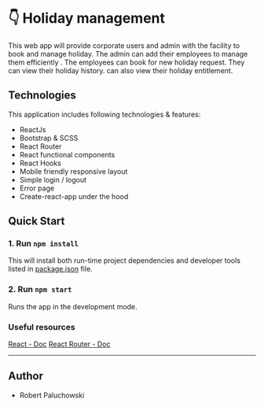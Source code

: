 # 👇 Holiday management


This web app will provide corporate users and admin  with the facility to book and manage holiday. The admin  can add their employees to manage them efficiently . The employees can book for new holiday request. They can view their holiday history. can also view their holiday entitlement.

## Technologies

This application includes following technologies & features:

* ReactJs
* Bootstrap  & SCSS
* React Router 
* React functional components
* React Hooks
* Mobile friendly responsive layout
* Simple login / logout
* Error page
* Create-react-app under the hood


## Quick Start

### 1. Run `npm install`
This will install both run-time project dependencies and developer tools listed
in [package.json](package.json) file.

### 2. Run `npm start`
Runs the app in the development mode.

### Useful resources
[React - Doc](https://reactjs.org/) 
[React Router - Doc](https://reactrouter.com/web) 


---

## Author

- Robert Paluchowski


